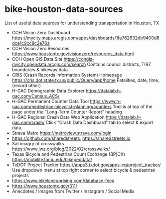 # bike-houston-data-sources
List of useful data sources for understanding transportation in Houston, TX

- COH Vision Zero Dashboard	https://mycity.maps.arcgis.com/apps/dashboards/1fa762632db9400d8dce1c9cc8c2e76a		
- COH Vision Zero Resources	https://www.houstontx.gov/visionzero/resources_data.html		
- COH Open GIS Data Site	https://cohgis-mycity.opendata.arcgis.com/search	Contains council districts, TIRZ boundaries & bikeway data	
- CRIS (Crash Records Information System) Homepage	https://cris.dot.state.tx.us/public/Query/app/home		Fatalities, date, time, (record other)
- H-GAC Demographic Data Explorer	https://datalab.h-gac.com/Census_ACS/		
- H-GAC Permanent Counter Data Tool	https://www.h-gac.com/pedestrian-bicyclist-planning/counters	Tool is at top of the page under the "Long-Term Counter Report" heading	
- H-GAC Regional Crash Data Web Application	https://datalab.h-gac.com/crash/	Click "Crash Data Dashboard" tab to select & export data.	
- Strava Metro	https://metroview.strava.com/login
- https://github.com/sharedstreets, https://sharedstreets.io
- Sat imagry of crosswalks	https://www.jwz.org/blog/2022/02/crosswalks/		
- Texas Bicycle and Pedestrian Count Exchange (BP|CX)	https://mobility.tamu.edu/bikepeddata/		
- TxDOT Project Tracker	https://apps3.txdot.gov/apps-cq/project_tracker/	Use dropdown menu at top right corner to select bicycle & pedestrian projects
- https://www.bikelaneuprising.com/database-feed
- https://www.houstontx.gov/311/
- Anecdotes / Images from Twitter / Instagram / Social Media
